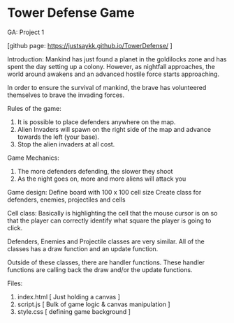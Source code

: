 # Tower Defense Game
GA: Project 1

[github page: https://justsaykk.github.io/TowerDefense/ ]

Introduction:
Mankind has just found a planet in the goldilocks zone and has spent the day setting up a colony. 
However, as nightfall approaches, the world around awakens and an advanced hostile force starts approaching.

In order to ensure the survival of mankind, the brave has volunteered themselves to brave the invading forces.

Rules of the game:
1) It is possible to place defenders anywhere on the map.
2) Alien Invaders will spawn on the right side of the map and advance towards the left (your base).
3) Stop the alien invaders at all cost.

Game Mechanics:
1) The more defenders defending, the slower they shoot
2) As the night goes on, more and more aliens will attack you



Game design:
Define board with 100 x 100 cell size
Create class for defenders, enemies, projectiles and cells

Cell class: Basically is highlighting the cell that the mouse cursor is on so that
the player can correctly identify what square the player is going to click.

Defenders, Enemies and Projectile classes are very similar. 
All of the classes has a draw function and an update function.

Outside of these classes, there are handler functions. These handler functions are calling back the draw and/or the update functions. 


Files:
1) index.html [ Just holding a canvas ]
2) script.js [ Bulk of game logic & canvas manipulation ]
3) style.css [ defining game background ]